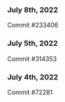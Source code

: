 ### July 8th, 2022

Commit #233406

### July 5th, 2022

Commit #314353


### July 4th, 2022

Commit #72281
